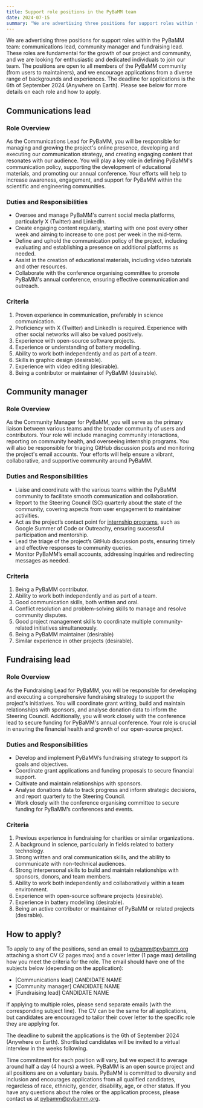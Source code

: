 ```yaml
---
title: Support role positions in the PyBaMM team
date: 2024-07-15
summary: "We are advertising three positions for support roles within the PyBaMM team: communications lead, community manager and fundraising lead."
---
```


We are advertising three positions for support roles within the PyBaMM team: communications lead, community manager and fundraising lead. These roles are fundamental for the growth of our project and community, and we are looking for enthusiastic and dedicated individuals to join our team. The positions are open to all members of the PyBaMM community (from users to maintainers), and we encourage applications from a diverse range of backgrounds and experiences. The deadline for applications is the 6th of September 2024 (Anywhere on Earth). Please see below for more details on each role and how to apply.

## Communications lead

### Role Overview

As the Communications Lead for PyBaMM, you will be responsible for managing and growing the project's online presence, developing and executing our communication strategy, and creating engaging content that resonates with our audience. You will play a key role in defining PyBaMM's communication policy, supporting the development of educational materials, and promoting our annual conference. Your efforts will help to increase awareness, engagement, and support for PyBaMM within the scientific and engineering communities.

### Duties and Responsibilities

* Oversee and manage PyBaMM's current social media platforms, particularly X (Twitter) and LinkedIn.
* Create engaging content regularly, starting with one post every other week and aiming to increase to one post per week in the mid-term.
* Define and uphold the communication policy of the project, including evaluating and establishing a presence on additional platforms as needed.
* Assist in the creation of educational materials, including video tutorials and other resources.
* Collaborate with the conference organising committee to promote PyBaMM's annual conference, ensuring effective communication and outreach.

### Criteria

1. Proven experience in communication, preferably in science communication.
2. Proficiency with X (Twitter) and LinkedIn is required. Experience with other social networks will also be valued positively.
3. Experience with open-source software projects.
4. Experience or understanding of battery modelling.
5. Ability to work both independently and as part of a team.
6. Skills in graphic design (desirable).
7. Experience with video editing (desirable).
8. Being a contributor or maintainer of PyBaMM (desirable).


## Community manager

### Role Overview

As the Community Manager for PyBaMM, you will serve as the primary liaison between various teams and the broader community of users and contributors. Your role will include managing community interactions, reporting on community health, and overseeing internship programs. You will also be responsible for triaging GitHub discussion posts and monitoring the project's email accounts. Your efforts will help ensure a vibrant, collaborative, and supportive community around PyBaMM.

### Duties and Responsibilities

* Liaise and coordinate with the various teams within the PyBaMM community to facilitate smooth communication and collaboration.
* Report to the Steering Council (SC) quarterly about the state of the community, covering aspects from user engagement to maintainer activities.
* Act as the project’s contact point for [internship programs](/open-source-programs/), such as Google Summer of Code or Outreachy, ensuring successful participation and mentorship.
* Lead the triage of the project’s GitHub discussion posts, ensuring timely and effective responses to community queries.
* Monitor PyBaMM’s email accounts, addressing inquiries and redirecting messages as needed.

### Criteria

1. Being a PyBaMM contributor.
2. Ability to work both independently and as part of a team.
3. Good communication skills, both written and oral.
4. Conflict resolution and problem-solving skills to manage and resolve community disputes.
5. Good project management skills to coordinate multiple community-related initiatives simultaneously.
6. Being a PyBaMM maintainer (desirable)
7. Similar experience in other projects (desirable).


## Fundraising lead

### Role Overview

As the Fundraising Lead for PyBaMM, you will be responsible for developing and executing a comprehensive fundraising strategy to support the project's initiatives. You will coordinate grant writing, build and maintain relationships with sponsors, and analyse donation data to inform the Steering Council. Additionally, you will work closely with the conference lead to secure funding for PyBaMM's annual conference. Your role is crucial in ensuring the financial health and growth of our open-source project.

### Duties and Responsibilities

* Develop and implement PyBaMM’s fundraising strategy to support its goals and objectives.
* Coordinate grant applications and funding proposals to secure financial support.
* Cultivate and maintain relationships with sponsors.
* Analyse donations data to track progress and inform strategic decisions, and report quarterly to the Steering Council.
* Work closely with the conference organising committee to secure funding for PyBaMM’s conferences and events.

### Criteria

1. Previous experience in fundraising for charities or similar organizations.
2. A background in science, particularly in fields related to battery technology.
3. Strong written and oral communication skills, and the ability to communicate with non-technical audiences.
4. Strong interpersonal skills to build and maintain relationships with sponsors, donors, and team members.
5. Ability to work both independently and collaboratively within a team environment.
6. Experience with open-source software projects (desirable).
7. Experience in battery modelling (desirable).
8. Being an active contributor or maintainer of PyBaMM or related projects (desirable).


## How to apply?

To apply to any of the positions, send an email to [pybamm@pybamm.org](mailto:pybamm@pybamm.org) attaching a short CV (2 pages max) and a cover letter (1 page max) detailing how you meet the criteria for the role. The email should have one of the subjects below (depending on the application):
* [Communications lead] CANDIDATE NAME
* [Community manager] CANDIDATE NAME
* [Fundraising lead] CANDIDATE NAME

If applying to multiple roles, please send separate emails (with the corresponding subject line). The CV can be the same for all applications, but candidates are encouraged to tailor their cover letter to the specific role they are applying for.

The deadline to submit the applications is the 6th of September 2024 (Anywhere on Earth). Shortlisted candidates will be invited to a virtual interview in the weeks following.

Time commitment for each position will vary, but we expect it to average around half a day (4 hours) a week. PyBaMM is an open source project and all positions are on a voluntary basis. PyBaMM is committed to diversity and inclusion and encourages applications from all qualified candidates, regardless of race, ethnicity, gender, disability, age, or other status. If you have any questions about the roles or the application process, please contact us at [pybamm@pybamm.org](mailto:pybamm@pybamm.org).
